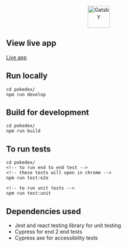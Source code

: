 <p align="center">
    <img alt="Gatsby" src="https://cdn2.bulbagarden.net/upload/4/4b/Pok%C3%A9dex_logo.png" width="60" />
</p>

## View live app

<a align="center" href="https://harry-pokedex.netlify.app">Live app</a>

## Run locally

```shell
cd pokedex/
npm run develop
```
## Build for development

```shell
cd pokedex/
npm run build
```

## To run tests

``` shell
cd pokedex/
<!-- to run end to end test -->
<!-- these tests will open in chrome -->
npm run test:e2e

<!-- to run unit tests -->
npm run test:unit
```

## Dependencies used

 - Jest and react testing library for unit testing
 - Cypress for end 2 end tests
 - Cypress axe for accessibility tests

